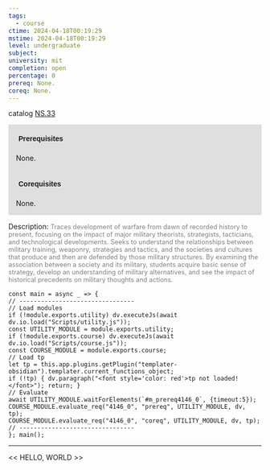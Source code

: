 ```yaml
---
tags:
  - course
ctime: 2024-04-18T00:19:29
mstime: 2024-04-18T00:19:29
level: undergraduate
subject: 
university: mit
completion: open
percentage: 0
prereq: None.
coreq: None.
---
```


catalog [NS.33](http://student.mit.edu/catalog/mNSa.html#NS.33)

<span style="display: block; padding: 15px; background-color: rgb(100, 100, 100, 0.2);"><font id="m_prereq4146_0" style="display: block; font-family: Arial, sans-serif; font-weight: bold; padding: 5px">Prerequisites</font><br><span id="prereq4146_0">None.</span></span>
<span style="display: block; padding: 15px; background-color: rgb(100, 100, 100, 0.2);"><font id="m_coreq4146_0" style="display: block; font-family: Arial, sans-serif; font-weight: bold; padding: 5px">Corequisites</font><br><span id="coreq4146_0">None.</span></span>

<font style="">Description:</font>
<font style="color: grey; font-size: 0.8rem;">Traces development of warfare from dawn of recorded history to present, focusing on the impact of major military theorists, strategists, tacticians, and technological developments. Seeks to understand the relationships between military training, weaponry, strategies and tactics, and the societies and cultures that produce and then are defended by those military structures. By examining the association between a society and its military, students acquire basic sense of strategy, develop an understanding of military alternatives, and see the impact of historical precedents on military thoughts and actions.</font>

```dataviewjs
const main = async _ => {
// --------------------------------
// Load modules
if (!module.exports.utility) dv.executeJs(await dv.io.load("Scripts/utility.js"));
const UTILITY_MODULE = module.exports.utility;
if (!module.exports.course) dv.executeJs(await dv.io.load("Scripts/course.js"));
const COURSE_MODULE = module.exports.course;
// Load tp
let tp = this.app.plugins.getPlugin("templater-obsidian").templater.current_functions_object;
if (!tp) { dv.paragraph("<font style='color: red'>tp not loaded!</font>"); return; }
// Evaluate
await UTILITY_MODULE.waitForElements(`#m_prereq4146_0`, {timeout:5});
COURSE_MODULE.evaluate_req("4146_0", "prereq", UTILITY_MODULE, dv, tp);
COURSE_MODULE.evaluate_req("4146_0", "coreq", UTILITY_MODULE, dv, tp);
// --------------------------------
}; main();
```

---

<< HELLO, WORLD >>
